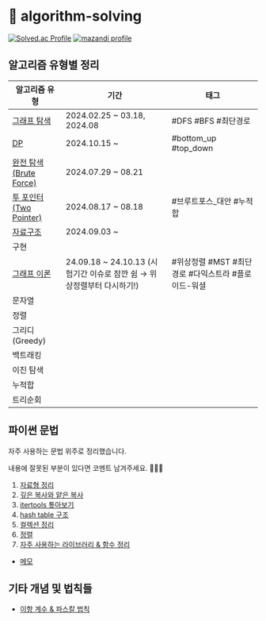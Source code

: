 # 🐯 algorithm-solving

[![Solved.ac Profile](http://mazassumnida.wtf/api/v2/generate_badge?boj=leedrkr323&hide_border=true)](https://solved.ac/leedrkr323/)
[![mazandi profile](http://mazandi.herokuapp.com/api?handle=leedrkr323&theme=warm)](https://solved.ac/profile/leedrkr323)

## 알고리즘 유형별 정리

| 알고리즘 유형                                         | 기간                                                 | 태그                               |
|-------------------------------------------------|----------------------------------------------------|----------------------------------|
| [그래프 탐색](BOJ/graph/README.md)         | 2024.02.25 ~ 03.18, 2024.08                        | #DFS #BFS #최단경로                  |
| [DP](BOJ/DP/README.md)         | 2024.10.15 ~                                       | #bottom_up #top_down             |
| [완전 탐색(Brute Force)](BOJ/brute_force/README.md) | 2024.07.29 ~ 08.21                                 |                                  |
| [투 포인터(Two Pointer)](BOJ/two_pointer/README.md) | 2024.08.17 ~ 08.18                                 | #브루트포스_대안 #누적합                   |
| [자료구조](BOJ/data_structure/README.md)            | 2024.09.03 ~                                       |                                  |
| 구현                                              |                                                    |                                  |
| [그래프 이론](BOJ/graph/4-graph-structure/README.md)            | 24.09.18 ~ 24.10.13 (시험기간 이슈로 잠깐 쉼 → 위상정렬부터 다시하기!) | #위상정렬 #MST #최단경로 #다익스트라 #플로이드-워셜 |
| 문자열                                             |                                                    |                                  |
| 정렬                                              |                                                    |                                  |
| 그리디 (Greedy)                                    |                                                    |                                  |
| 백트래킹                                            |                                                    |                                  |
| 이진 탐색                                           |                                                    |                                  |
| 누적합                                             |                                                    |                                  |
| 트리순회                                            |                                                    |                                  |

## 파이썬 문법

자주 사용하는 문법 위주로 정리했습니다.

내용에 잘못된 부분이 있다면 코멘트 남겨주세요. 🙇🏻‍♀️

1. [자료형 정리](/python/data_type.md)
2. [깊은 복사와 얕은 복사](/python/copy.md)
3. [itertools 톺아보기](/python/itertools.md)
4. [hash table 구조](/python/hashtable.md)
5. [컬렉션 정리](/python/collection.md)
6. [정렬](/python/sort.md)
7. [자주 사용하는 라이브러리 & 함수 정리](/python/library.md)

+ [메모](python/convention.md)

## 기타 개념 및 법칙들
- [이항 계수 & 파스칼 법칙](/concept/binomial_coefficient.md)